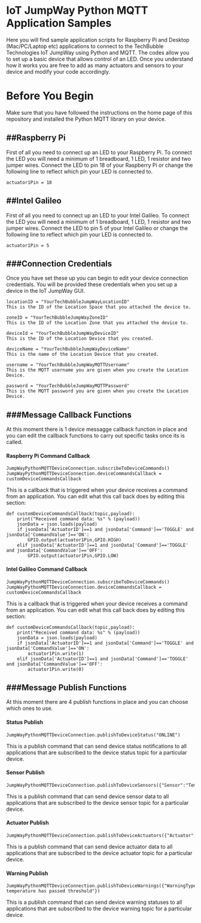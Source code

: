 IoT JumpWay Python MQTT Application Samples
======================================

Here you will find sample application scripts for Raspberry Pi and Desktop (Mac/PC/Laptop etc) applications to connect to the TechBubble Technologies IoT JumpWay using Python and MQTT. The codes allow you to set up a basic device that allows control of an LED. Once you understand how it works you are free to add as many actuators and sensors to your device and modify your code accordingly.

# Before You Begin

Make sure that you have followed the instructions on the home page of this repository and installed the Python MQTT library on your device.

##Raspberry Pi
------------

First of all you need to connect up an LED to your Raspberry Pi. To connect the LED you will need a minimum of 1 breadboard, 1 LED, 1 resistor and two jumper wires. Connect the LED to pin 18 of your Raspberry Pi or change the following line to reflect which pin your LED is connected to. 

```
actuator1Pin = 18
```

##Intel Galileo
------------

First of all you need to connect up an LED to your Intel Galileo. To connect the LED you will need a minimum of 1 breadboard, 1 LED, 1 resistor and two jumper wires. Connect the LED to pin 5 of your Intel Galileo or change the following line to reflect which pin your LED is connected to. 

```
actuator1Pin = 5
```

###Connection Credentials
-------------------------

Once you have set these up you can begin to edit your device connection credentials. You will be provided these credentials when you set up a device in the IoT JumpWay GUI.

```
locationID = "YourTechBubbleJumpWayLocationID" 
This is the ID of the Location Space that you attached the device to.
```
```
zoneID = "YourTechBubbleJumpWayZoneID" 
This is the ID of the Location Zone that you attached the device to.
```
```
deviceId = "YourTechBubbleJumpWayDeviceID" 
This is the ID of the Location Device that you created.
```
```
deviceName = "YourTechBubbleJumpWayDeviceName" 
This is the name of the Location Device that you created.
```
```
username = "YourTechBubbleJumpWayMQTTUsername" 
This is the MQTT username you are given when you create the Location Device.
```
```
password = "YourTechBubbleJumpWayMQTTPassword" 
This is the MQTT password you are given when you create the Location Device.
```

###Message Callback Functions
--------------------------------

At this moment there is 1 device messagge callback function in place and you can edit the callback functions to carry out specific tasks once its is called.

#### Raspberry Pi Command Callback

```
JumpWayPythonMQTTDeviceConnection.subscribeToDeviceCommands()
JumpWayPythonMQTTDeviceConnection.deviceCommandsCallback = customDeviceCommandsCallback
```
This is a callback that is triggered when your device receives a command from an application. 
You can edit what this call back does by editing this section:

```
def customDeviceCommandsCallback(topic,payload):
	print("Received command data: %s" % (payload))
	jsonData = json.loads(payload)
	if jsonData['ActuatorID']==1 and jsonData['Command']=='TOGGLE' and jsonData['CommandValue']=='ON':
		GPIO.output(actuator1Pin,GPIO.HIGH)
	elif jsonData['ActuatorID']==1 and jsonData['Command']=='TOGGLE' and jsonData['CommandValue']=='OFF':
		GPIO.output(actuator1Pin,GPIO.LOW)
```

#### Intel Galileo Command Callback

```
JumpWayPythonMQTTDeviceConnection.subscribeToDeviceCommands()
JumpWayPythonMQTTDeviceConnection.deviceCommandsCallback = customDeviceCommandsCallback
```
This is a callback that is triggered when your device receives a command from an application. 
You can edit what this call back does by editing this section:

```
def customDeviceCommandsCallback(topic,payload):
	print("Received command data: %s" % (payload))
	jsonData = json.loads(payload)
	if jsonData['ActuatorID']==1 and jsonData['Command']=='TOGGLE' and jsonData['CommandValue']=='ON':
		actuator1Pin.write(1)
	elif jsonData['ActuatorID']==1 and jsonData['Command']=='TOGGLE' and jsonData['CommandValue']=='OFF':
		actuator1Pin.write(0)
```

###Message Publish Functions
--------------------------------

At this moment there are 4 publish functions in place and you can choose which ones to use.

#### Status Publish

```
JumpWayPythonMQTTDeviceConnection.publishToDeviceStatus("ONLINE")
```
This is a publish command that can send device status notifications to all applications that are subscribed to the device status topic for a particular device. 

#### Sensor Publish

```
JumpWayPythonMQTTDeviceConnection.publishToDeviceSensors({"Sensor":"Temperature","SensorID":1,"SensorValue":"25.00"})
```
This is a publish command that can send device sensor data to all applications that are subscribed to the device sensor topic for a particular device. 

#### Actuator Publish

```
JumpWayPythonMQTTDeviceConnection.publishToDeviceActuators({"Actuator":"LED","ActuatorID":1,"ActuatorValue":"ON"})
```
This is a publish command that can send device actuator data to all applications that are subscribed to the device actuator topic for a particular device. 

#### Warning Publish

```
JumpWayPythonMQTTDeviceConnection.publishToDeviceWarnings({"WarningType":"Threshold","WarningOrigin":"Temperature","WarningValue":"150","WarningMessage":"Device temperature has passed threshold"})
```
This is a publish command that can send device warning statuses to all applications that are subscribed to the device warning topic for a particular device. 
